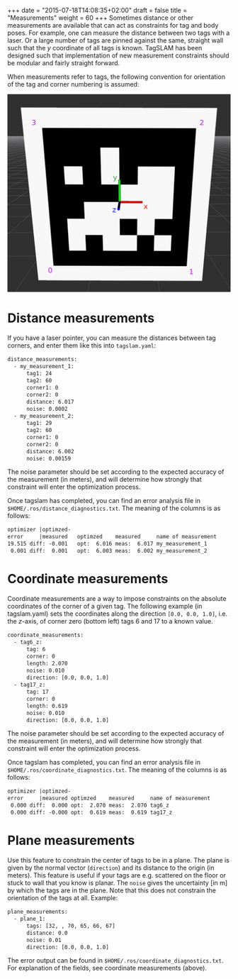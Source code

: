 +++
date = "2015-07-18T14:08:35+02:00"
draft = false
title = "Measurements"
weight = 60
+++
Sometimes distance or other measurements are available that can act as
constraints for tag and body poses. For example, one can measure the
distance between two tags with a laser. Or a large number of tags are
pinned against the same, straight wall such that the $y$ coordinate of
all tags is known.
TagSLAM has been designed such that implementation of new measurement
constraints should be modular and fairly straight forward.

When measurements refer to tags, the following convention for
orientation of the tag and corner numbering is assumed:

![tag corners](../media/tag_corners.png)


# Distance measurements

If you have a laser pointer, you can measure the distances between tag
corners, and enter them like this into ``tagslam.yaml``:

    distance_measurements:
      - my_measurement_1:
          tag1: 24
          tag2: 60
          corner1: 0
          corner2: 0
          distance: 6.017
          noise: 0.0002
      - my_measurement_2:
          tag1: 29
          tag2: 60
          corner1: 0
          corner2: 0
          distance: 6.002
          noise: 0.00159

The noise parameter should be set according to the expected accuracy
of the measurement (in meters), and will determine how strongly that
constraint will enter the optimization process.

Once tagslam has completed, you can find an error analysis file in 
``$HOME/.ros/distance_diagnostics.txt``. The meaning of the columns
is as follows:

    optimizer |optimzed-
	error     |measured   optimzed    measured     name of measurement
    19.515 diff: -0.001   opt:  6.016 meas:  6.017 my_measurement_1
     0.001 diff:  0.001   opt:  6.003 meas:  6.002 my_measurement_2

# Coordinate measurements

Coordinate measurements are a way to impose constraints on the
absolute coordinates of the corner of a given tag. The following
example (in tagslam.yaml) sets the coordinates along the direction
``[0.0, 0.0, 1.0]``, 
i.e. the $z$-axis, of corner zero (bottom left) tags 6 and 17 to a
known value.

    coordinate_measurements:
      - tag6_z:
          tag: 6
          corner: 0
          length: 2.070
          noise: 0.010
          direction: [0.0, 0.0, 1.0]
      - tag17_z:
          tag: 17
          corner: 0
          length: 0.619
          noise: 0.010
          direction: [0.0, 0.0, 1.0]

The noise parameter should be set according to the expected accuracy
of the measurement (in meters), and will determine how strongly that
constraint will enter the optimization process.

Once tagslam has completed, you can find an error analysis file in 
``$HOME/.ros/coordinate_diagnostics.txt``. The meaning of the columns
is as follows:

    optimizer |optimzed-
	error     |measured optimzed    measured     name of measurement
     0.000 diff:  0.000 opt:  2.070 meas:  2.070 tag6_z
     0.000 diff: -0.000 opt:  0.619 meas:  0.619 tag17_z

# Plane measurements

Use this feature to constrain the center of tags to be in a plane.
The plane is given by the normal vector (``direction``) and its distance to the
origin (in meters). This feature is useful if your tags are
e.g. scattered on the floor or stuck to wall that you know is planar.
The ``noise`` gives the uncertainty [in m] by which the tags are in
the plane. Note that this does not constrain the orientation of the
tags at all. Example:

```
plane_measurements:
  - plane_1:
      tags: [32, , 70, 65, 66, 67]
      distance: 0.0
      noise: 0.01
      direction: [0.0, 0.0, 1.0]
```

The error output can be found in
``$HOME/.ros/coordinate_diagnostics.txt``. For explanation of 
the fields, see coordinate measurements (above).
